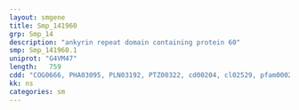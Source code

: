 ```yaml
---
layout: smgene
title: Smp_141960
grp: Smp_14
description: "ankyrin repeat domain containing protein 60"
smp: Smp_141960.1
uniprot: "G4VM47"
length:   759
cdd: "COG0666, PHA03095, PLN03192, PTZ00322, cd00204, cl02529, pfam00023, pfam13637"
kk: ns
categories: sm
---
```

